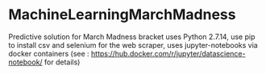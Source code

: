 # MachineLearningMarchMadness
Predictive solution for March Madness bracket
uses Python 2.7.14,
use pip to install csv and selenium for the web scraper, 
uses jupyter-notebooks via docker containers (see : https://hub.docker.com/r/jupyter/datascience-notebook/ for details) 
